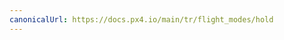 ```yaml
---
canonicalUrl: https://docs.px4.io/main/tr/flight_modes/hold
---
```


<Redirect to="../flight_modes_mc/hold" />

